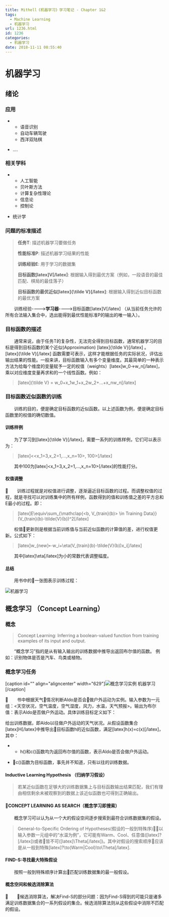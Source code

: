 ```yaml
---
title: Mithell《机器学习》学习笔记 - Chapter 1&2
tags:
  - Machine Learning
  - 机器学习
url: 1236.html
id: 1236
categories:
  - 机器学习
date: 2018-11-11 08:55:40
---
```


机器学习
====

绪论
--

### 应用

*   *   语音识别
    *   自动车辆驾驶
    *   西洋双陆棋

*   ....

### 相关学科

*   *   人工智能
    *   贝叶斯方法
    *   计算复杂性理论
    *   信息论
    *   控制论

*   统计学

### 问题的标准描述

> **任务T**: 描述机器学习要做任务
> 
> **性能标准P**: 描述机器学习结果的性能
> 
> **训练经验E**: 用于学习的数据集
> 
> **目标函数[latex]V[/latex]**: 根据输入得到最优方案（例如，一段语音的最佳匹配、棋局的最佳落子）
> 
> **目标函数的最优近似[latex]{\\tilde V}[/latex]**: 根据输入得到近似目标函数的最优方案

    训练经验---->**学习器**---->目标函数[latex]V[/latex] （从当前任务允许的所有合法输入集合中，选出能得到最优性能标准P的输出的唯一输入）。

### 目标函数的描述

    通常来说，由于任务T的复杂性，无法完全得到目标函数，通常机器学习的目标是得到目标函数的某个近似(Approximation) [latex]{\\tilde V}[/latex] 。     [latex]{\\tilde V}[/latex] 函数需要可表示，这样才能根据任务的实际状况，评估出输出结果的性能。一般来讲，目标函数输入有多个变量维度。其最简单的一种表示方法为给每个维度的变量赋予一定的权值（weights）[latex]w_0->w_n[/latex]，乘以对应维度变量再求和的一个线性函数。例如：

> [latex]{\\tilde V} = w_0+x_1w_1+x_2w_2+...+x_nw_n[/latex]

### 目标函数近似函数的训练

    训练的目的，便是确定目标函数的近似函数。以上述函数为例，便是确定目标函数里的权值的确切数值。

#### 训练样例

    为了学习到[latex]{\\tilde V}[/latex]，需要一系列的训练样例，它们可以表示为：

> [latex]<<x_1=3,x_2=1,...,x_n=10>, 100>[/latex]

    其中100为[latex]<x_1=3,x_2=1,...,x_n=10>[/latex]的性能打分。

#### 权值调整

    训练过程就是对权值进行调整，逐渐逼近目标函数的过程。而调整权值的过程，就是寻找可以对训练集中的所有样例，函数得到的值和训练值之差的平方总和E最小的过程。即：

> [latex]E\\equiv\\sum_{\\mathclap{<b, V_{train}(b)> \\in Training Data}} (V_{train}(b)-\\tilde{V}(b))^2[/latex]

    权值更新则是根据当前训练值与当前近似函数的计算值的差，进行权值更新。公式如下：

> [latex]w_{new}⇠w_i+\\eta(V_{train}(b)-\\tilde{V}(b))x_i[/latex]

    其中[latex]\\eta[/latex]为小的常数代表调整幅度。

#### 总结

    用书中的一张图表示训练过程：

![机器学习](http://pic.www.l2h.site/l2hsiteMachine-Learning-Outline.png)

概念学习 （Concept Learning）
-----------------------

### 概念

> Concept Learning: Inferring a boolean-valued function from training examples of its input and output.

    “概念学习”指的是从有输入输出的训练数据中推导出返回布尔值的函数。 例如：识别物体是否是汽车、鸟类或植物。

### 概念学习任务

[caption id="" align="aligncenter" width="629"]![概念学习实例](http://pic.www.l2h.site/l2hsiteMachine-Learning-Outline-2.png) 机器学习[/caption]

    书中根据天气情况判断Aldo是否会做户外运动为实例。输入参数为一元组：<天空状况，空气温度，空气湿度，风力，水温，天气预报>。输出为布尔值：表示Aldo是否做户外运动。具体训练目标定义如下：

给出训练数据，即Aldo以往做户外运动的天气状况。从假设函数集合[latex]H[/latex]中推导出目标函数h的近似函数，满足[latex]h(x)=c(x)[/latex]，其中：

*   *   h()和c()函数均为返回布尔值的函数，表示Aldo是否会做户外运动。

*   c()函数为目标函数，事先并不知道，只有以往的训练数据。

#### Inductive Learning Hypothesis （归纳学习假设）

> 若某近似函数在足够大的训练数据集上与目标函数输出结果匹配，我们有理由相信剩余未被观察到的数据上该近似函数也可得到正确输出。

#### CONCEPT LEARNING AS SEARCH（概念学习即搜索）

    概念学习可以认为从一个大的假设空间逐步搜索到最符合训练数据集的假设。

> General-to-Specific Ordering of Hypotheses(假设的一般到特殊序)：以输入参数一元组中的“水温为例”，它可能有Warm、Cool、任意值([latex]?[/latex])或者皆不可([latex]\\Theta[/latex])。其中对假设的搜索顺序应该是从一般到特殊[latex]?\\to(Warm|Cool)\\to\\Theta[/latex].

#### FIND-S:寻找最大特殊假设

    按照一般到特殊顺序计算出匹配训练数据集的最一般假设。

#### 概念空间和候选消除算法

    候选消除算法，解决Find-S的部分问题：因为Find-S得到的可能只是诸多满足训练数据集合的一系列假设的集合。候选消除算法则从这些假设中消除不匹配的假设。
